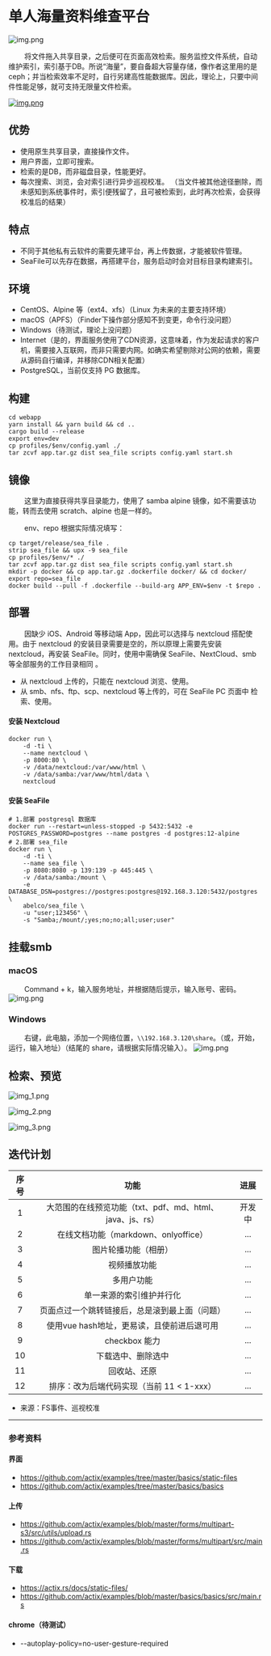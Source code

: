# 单人海量资料维查平台

![img.png](docs/assets/Logo.svg)

&nbsp;&nbsp;&nbsp;&nbsp;&nbsp;&nbsp;&nbsp;&nbsp;将文件拖入共享目录，之后便可在页面高效检索。服务监控文件系统，自动维护索引，索引基于DB。所说“海量”，要自备超大容量存储，像作者这里用的是ceph；并当检索效率不足时，自行另建高性能数据库。因此，理论上，只要中间件性能足够，就可支持无限量文件检索。

<a href="https://www.bilibili.com/video/BV1rN4y177Li?share_source=copy_web&vd_source=1a48a07ee07e3015bd38436d9885f537" target="_blank">![img.png](docs/assets/img.png)</a>

## 优势
- 使用原生共享目录，直接操作文件。
- 用户界面，立即可搜索。
- 检索的是DB，而非磁盘目录，性能更好。
- 每次搜索、浏览，会对索引进行异步巡视校准。 （当文件被其他途径删除，而未感知到系统事件时，索引便残留了，且可被检索到，此时再次检索，会获得校准后的结果）

## 特点
- 不同于其他私有云软件的需要先建平台，再上传数据，才能被软件管理。
- SeaFile可以先存在数据，再搭建平台，服务启动时会对目标目录构建索引。

## 环境
- CentOS、Alpine 等（ext4、xfs）（Linux 为未来的主要支持环境）
- macOS（APFS）（Finder下操作部分感知不到变更，命令行没问题）
- Windows（待测试，理论上没问题）
- Internet（是的，界面服务使用了CDN资源，这意味着，作为发起请求的客户机，需要接入互联网，而非只需要内网。如确实希望剔除对公网的依赖，需要从源码自行编译，并移除CDN相关配置）
- PostgreSQL，当前仅支持 PG 数据库。

## 构建
```shell
cd webapp
yarn install && yarn build && cd ..
cargo build --release
export env=dev
cp profiles/$env/config.yaml ./
tar zcvf app.tar.gz dist sea_file scripts config.yaml start.sh
```

## 镜像
&nbsp;&nbsp;&nbsp;&nbsp;&nbsp;&nbsp;&nbsp;&nbsp;这里为直接获得共享目录能力，使用了 samba alpine 镜像，如不需要该功能，转而去使用 scratch、alpine 也是一样的。

&nbsp;&nbsp;&nbsp;&nbsp;&nbsp;&nbsp;&nbsp;&nbsp;env、repo 根据实际情况填写：

```shell
cp target/release/sea_file .
strip sea_file && upx -9 sea_file
cp profiles/$env/* ./
tar zcvf app.tar.gz dist sea_file scripts config.yaml start.sh
mkdir -p docker && cp app.tar.gz .dockerfile docker/ && cd docker/
export repo=sea_file
docker build --pull -f .dockerfile --build-arg APP_ENV=$env -t $repo .
```

## 部署

&nbsp;&nbsp;&nbsp;&nbsp;&nbsp;&nbsp;&nbsp;&nbsp;因缺少 iOS、Android 等移动端 App，因此可以选择与 nextcloud 搭配使用。由于 nextcloud 的安装目录需要是空的，所以原理上需要先安装 nextcloud，再安装 SeaFile。同时，使用中需确保 SeaFile、NextCloud、smb 等全部服务的工作目录相同 。

- 从 nextcloud 上传的，只能在 nextcloud 浏览、使用。
- 从 smb、nfs、ftp、scp、nextcloud 等上传的，可在 SeaFile PC 页面中 检索、使用。

#### 安装 Nextcloud

```shell
docker run \
    -d -ti \
    --name nextcloud \
    -p 8000:80 \
    -v /data/nextcloud:/var/www/html \
    -v /data/samba:/var/www/html/data \
    nextcloud
```

#### 安装 SeaFile

```shell
# 1.部署 postgresql 数据库
docker run --restart=unless-stopped -p 5432:5432 -e POSTGRES_PASSWORD=postgres --name postgres -d postgres:12-alpine
# 2.部署 sea_file
docker run \
	-d -ti \
	--name sea_file \
	-p 8080:8080 -p 139:139 -p 445:445 \
	-v /data/samba:/mount \
	-e DATABASE_DSN=postgres://postgres:postgres@192.168.3.120:5432/postgres \
	abelco/sea_file \
	-u "user;123456" \
	-s "Samba;/mount/;yes;no;no;all;user;user"
```

## 挂载smb
### macOS
&nbsp;&nbsp;&nbsp;&nbsp;&nbsp;&nbsp;&nbsp;&nbsp;Command + k，输入服务地址，并根据随后提示，输入账号、密码。
![img.png](docs/assets/macos-smb.jpg)
### Windows
&nbsp;&nbsp;&nbsp;&nbsp;&nbsp;&nbsp;&nbsp;&nbsp;右键，此电脑，添加一个网络位置，`\\192.168.3.120\share`。（或，开始，运行，输入地址）（结尾的 share，请根据实际情况输入）。
![img.png](docs/assets/win-smb.png)

## 检索、预览

![img_1.png](docs/assets/img_1.png)

![img_2.png](docs/assets/img_2.png)

![img_3.png](docs/assets/img_3.png)

## 迭代计划
| 序号 |                        功能                         | 进展 |
|:---:|:---------------------------------------------------:|:---:|
|  1  | 大范围的在线预览功能（txt、pdf、md、html、java、js、rs）  | 开发中 |
|  2  |          在线文档功能（markdown、onlyoffice）          | ... |
|  3  |                   图片轮播功能（相册）                 | ... |
|  4  |                      视频播放功能                     | ... |
|  5  |                       多用户功能                      | ... |
|  6  |                 单一来源的索引维护并行化                | ... |
|  7  |         页面点过一个跳转链接后，总是滚到最上面（问题）      | ... |
|  8  |          使用vue hash地址，更易读，且使前进后退可用       | ... |
|  9  |                     checkbox 能力                    | ... |
| 10  |                   下载选中、删除选中                   | ... |
| 11  |                      回收站、还原                     | ... |
| 12  |           排序：改为后端代码实现（当前 11 < 1-xxx）      | ... |

- 来源：FS事件、巡视校准



---
### 参考资料
#### 界面
- https://github.com/actix/examples/tree/master/basics/static-files
- https://github.com/actix/examples/tree/master/basics/basics

#### 上传
- https://github.com/actix/examples/blob/master/forms/multipart-s3/src/utils/upload.rs
- https://github.com/actix/examples/blob/master/forms/multipart/src/main.rs

#### 下载
- https://actix.rs/docs/static-files/
- https://github.com/actix/examples/blob/master/basics/basics/src/main.rs

#### chrome（待测试）
- --autoplay-policy=no-user-gesture-required
